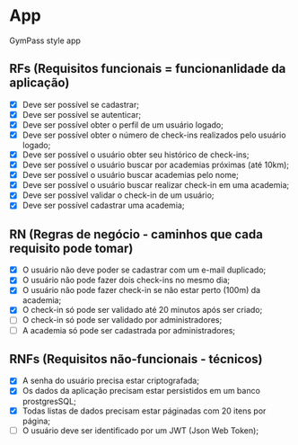 # App

GymPass style app

## RFs (Requisitos funcionais = funcionanlidade da aplicação)

- [x] Deve ser possível se cadastrar;
- [x] Deve ser possível se autenticar;
- [x] Deve ser possível obter o perfil de um usuário logado;
- [x] Deve ser possível obter o número de check-ins realizados pelo usuário logado;
- [x] Deve ser possível o usuário obter seu histórico de check-ins;
- [x] Deve ser possível o usuário buscar por academias próximas (até 10km);
- [x] Deve ser possível o usuário buscar academias pelo nome;
- [x] Deve ser possível o usuário buscar realizar check-in em uma academia;
- [x] Deve ser possível validar o check-in de um usuário;
- [x] Deve ser possível cadastrar uma academia;

## RN (Regras de negócio - caminhos que cada requisito pode tomar)

- [x] O usuário não deve poder se cadastrar com um e-mail duplicado;
- [x] O usuário não pode fazer dois check-ins no mesmo dia;
- [x] O usuário não pode fazer check-in se não estar perto (100m) da academia;
- [x] O check-in só pode ser validado até 20 minutos após ser criado;
- [ ] O check-in só pode ser validado por administradores;
- [ ] A academia só pode ser cadastrada por administradores;

## RNFs (Requisitos não-funcionais - técnicos)

- [x] A senha do usuário precisa estar criptografada;
- [x] Os dados da aplicação precisam estar persistidos em um banco prostgresSQL;
- [x] Todas listas de dados precisam estar páginadas com 20 itens por página;
- [ ] O usuário deve ser identificado por um JWT (Json Web Token);
